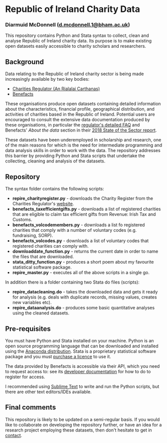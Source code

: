 # Republic of Ireland Charity Data

### Diarmuid McDonnell (d.mcdonnell.1@bham.ac.uk)
This repository contains Python and Stata syntax to collect, clean and analyse Republic of Ireland charity data. Its purpose is to make existing open datasets easily accessible to charity scholars and researchers.

## Background

Data relating to the Republic of Ireland charity sector is being made increasingly available by two key bodies:
* [Charities Regulator (An Rialalai Carthanas)](http://www.charitiesregulatoryauthority.ie/)
* [Benefacts](https://benefacts.ie/)

These organisations produce open datasets containing detailed information about the characteristics, financial profile, geographical distribution, and activities of charities based in the Republic of Ireland. Potential users are encouraged to consult the extensive data documentation produced by these organisations, in particular the [regulator's detailed FAQ](http://www.charitiesregulator.ie/en/cra/pages/faqs) and Benefacts' _About the data_ section in their [2018 State of the Sector report](https://analysis2018.benefacts.ie/report/about-the-data).

These datasets have been underemployed in scholarship and research, one of the main reasons for which is the need for intermediate programming and data analysis skills in order to work with the data. The repository addresses this barrier by providing Python and Stata scripts that undertake the collecting, cleaning and analysis of the datasets.

## Repository

The syntax folder contains the following scripts:
* __repire_charityregister.py__ - downloads the Charity Register from the Charities Regulator's [website](https://www.charitiesregulatoryauthority.ie/en/cra/pages/search_a_charity).
* __benefacts_taxefficientgifts.py__ - downloads a list of registered charities that are eligible to claim tax efficient gifts from Revenue: Irish Tax and Customs.
* __benefacts_volcodemembers.py__ - downloads a list fo registered charities that comply with a number of voluntary codes (e.g. fundraising, SORP).
* __benefacts_volcodes.py__ - downloads a list of voluntary codes that registered charities can comply with.
* __downloaddate_function.py__ - returns the current date in order to name the files that are downloaded.
* __stata_ditty_function.py__ - produces a short poem about my favourite statistical software package.
* __repire_master.py__ - executes all of the above scripts in a single go.

In addition there is a folder containing two Stata do files (scripts):
* __repire_datacleaning.do__ - takes the downloaded data and gets it ready for analysis (e.g. deals with duplicate records, missing values, creates new variables etc).
* __repire_dataanalysis.do__ - produces some basic quantitative analyses using the cleaned datasets.

## Pre-requisites

You must have Python and Stata installed on your machine. Python is an open source programming language that can be downloaded and installed using the [Anaconda distribution](https://anaconda.org/anaconda/python).
Stata is a proprietary statistical software package and you must [purchase a licence](https://www.stata.com/products/which-stata-is-right-for-me/) to use it.

The data provided by Benefacts is accessible via their API, which you need to request access to: see its [developer documentation](https://developer.benefacts.ie/) for how to do to register for access.

I recommended using [Sublime Text](https://www.sublimetext.com/3) to write and run the Python scripts, but there are other text editors/IDEs available.

## Final comments

This repository is likely to be updated on a semi-regular basis. If you would like to collaborate on developing the repository further, or have an idea for a research project employing these datasets, then don't hesitate to get in [contact](d.mcdonnell.1@bham.ac.uk).
